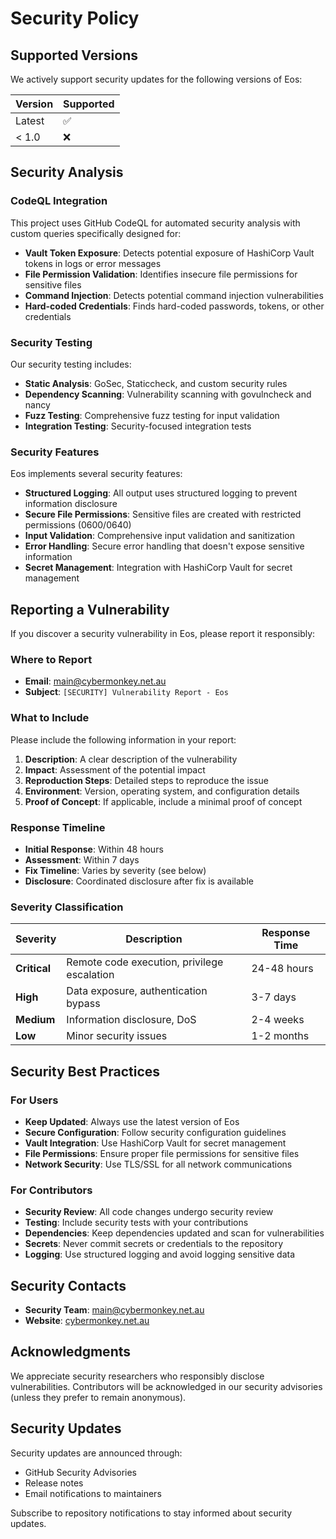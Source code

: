 # Security Policy

## Supported Versions

We actively support security updates for the following versions of Eos:

| Version | Supported          |
| ------- | ------------------ |
| Latest  | :white_check_mark: |
| < 1.0   | :x:                |

## Security Analysis

### CodeQL Integration

This project uses GitHub CodeQL for automated security analysis with custom queries specifically designed for:

- **Vault Token Exposure**: Detects potential exposure of HashiCorp Vault tokens in logs or error messages
- **File Permission Validation**: Identifies insecure file permissions for sensitive files
- **Command Injection**: Detects potential command injection vulnerabilities
- **Hard-coded Credentials**: Finds hard-coded passwords, tokens, or other credentials

### Security Testing

Our security testing includes:

- **Static Analysis**: GoSec, Staticcheck, and custom security rules
- **Dependency Scanning**: Vulnerability scanning with govulncheck and nancy
- **Fuzz Testing**: Comprehensive fuzz testing for input validation
- **Integration Testing**: Security-focused integration tests

### Security Features

Eos implements several security features:

- **Structured Logging**: All output uses structured logging to prevent information disclosure
- **Secure File Permissions**: Sensitive files are created with restricted permissions (0600/0640)
- **Input Validation**: Comprehensive input validation and sanitization
- **Error Handling**: Secure error handling that doesn't expose sensitive information
- **Secret Management**: Integration with HashiCorp Vault for secret management

## Reporting a Vulnerability

If you discover a security vulnerability in Eos, please report it responsibly:

### Where to Report

- **Email**: [main@cybermonkey.net.au](mailto:main@cybermonkey.net.au)
- **Subject**: `[SECURITY] Vulnerability Report - Eos`

### What to Include

Please include the following information in your report:

1. **Description**: A clear description of the vulnerability
2. **Impact**: Assessment of the potential impact
3. **Reproduction Steps**: Detailed steps to reproduce the issue
4. **Environment**: Version, operating system, and configuration details
5. **Proof of Concept**: If applicable, include a minimal proof of concept

### Response Timeline

- **Initial Response**: Within 48 hours
- **Assessment**: Within 7 days
- **Fix Timeline**: Varies by severity (see below)
- **Disclosure**: Coordinated disclosure after fix is available

### Severity Classification

| Severity | Description | Response Time |
|----------|-------------|---------------|
| **Critical** | Remote code execution, privilege escalation | 24-48 hours |
| **High** | Data exposure, authentication bypass | 3-7 days |
| **Medium** | Information disclosure, DoS | 2-4 weeks |
| **Low** | Minor security issues | 1-2 months |

## Security Best Practices

### For Users

- **Keep Updated**: Always use the latest version of Eos
- **Secure Configuration**: Follow security configuration guidelines
- **Vault Integration**: Use HashiCorp Vault for secret management
- **File Permissions**: Ensure proper file permissions for sensitive files
- **Network Security**: Use TLS/SSL for all network communications

### For Contributors

- **Security Review**: All code changes undergo security review
- **Testing**: Include security tests with your contributions
- **Dependencies**: Keep dependencies updated and scan for vulnerabilities
- **Secrets**: Never commit secrets or credentials to the repository
- **Logging**: Use structured logging and avoid logging sensitive data

## Security Contacts

- **Security Team**: [main@cybermonkey.net.au](mailto:main@cybermonkey.net.au)
- **Website**: [cybermonkey.net.au](https://cybermonkey.net.au/)

## Acknowledgments

We appreciate security researchers who responsibly disclose vulnerabilities. Contributors will be acknowledged in our security advisories (unless they prefer to remain anonymous).

## Security Updates

Security updates are announced through:

- GitHub Security Advisories
- Release notes
- Email notifications to maintainers

Subscribe to repository notifications to stay informed about security updates.